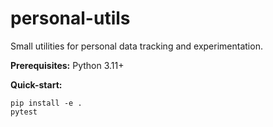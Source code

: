 # personal-utils
Small utilities for personal data tracking and experimentation.

**Prerequisites:** Python 3.11+

**Quick-start:**
```
pip install -e .
pytest
```

